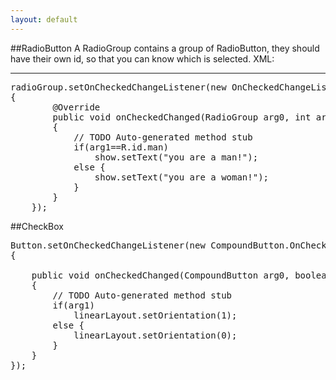 ```yaml
---
layout: default
---
```


##RadioButton
A RadioGroup contains a group of RadioButton, they should have their own id, so that you can know which is selected.
XML:
<RadioGroup 
     android:id="@+id/rg"
     android:orientation="horizontal"
     android:layout_gravity="center_horizontal">
     <RadioButton 
          android:layout_width="wrap_content"
          android:layout_height="wrap_content"
          android:id="@+id/man"
          android:text="男性"
          android:checked="true"/>
     <RadioButton 
          android:layout_width="wrap_content"
          android:layout_height="wrap_content"
          android:id="@+id/woman"
          android:text="女性"/>
</RadioGroup>

-----------
<pre>
radioGroup.setOnCheckedChangeListener(new OnCheckedChangeListener()
{		
		@Override
		public void onCheckedChanged(RadioGroup arg0, int arg1)
		{
			// TODO Auto-generated method stub
			if(arg1==R.id.man)
				show.setText("you are a man!");
			else {
				show.setText("you are a woman!");
			}
		}
	});
</pre>

##CheckBox
<pre>
Button.setOnCheckedChangeListener(new CompoundButton.OnCheckedChangeListener()
{
			
	public void onCheckedChanged(CompoundButton arg0, boolean arg1)
	{
		// TODO Auto-generated method stub
		if(arg1)
			linearLayout.setOrientation(1);
		else {
			linearLayout.setOrientation(0);
		}
	}
});
</pre>

